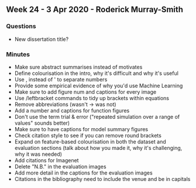 ## Week 24 - 3 Apr 2020 - Roderick Murray-Smith

### Questions

* New dissertation title?

### Minutes

* Make sure abstract summarises instead of motivates
* Define colourisation in the intro, why it's difficult and why it's useful
* Use , instead of ' to separate numbers
* Provide some empirical evidence of why you'd use Machine Learning
* Make sure to add figure num and captions for every image
* Use /leftbracket commands to tidy up brackets within equations
* Remove abbreviations (wasn't -> was not)
* Add a number and captions for function figures
* Don't use the term trial & error ("repeated simulation over a range of values" sounds better)
* Make sure to have captions for model summary figures
* Check citation style to see if you can remove round brackets
* Expand on feature-based colourisation in both the dataset and evaluation sections (talk about how you made it, why it's challenging, why it was needed)
* Add citations for Imagenet
* Delete "N.B." in the evaluation images
* Add more detail in the captions for the evaluation images
* Citations in the bibliography need to include the venue and be in capitals 
